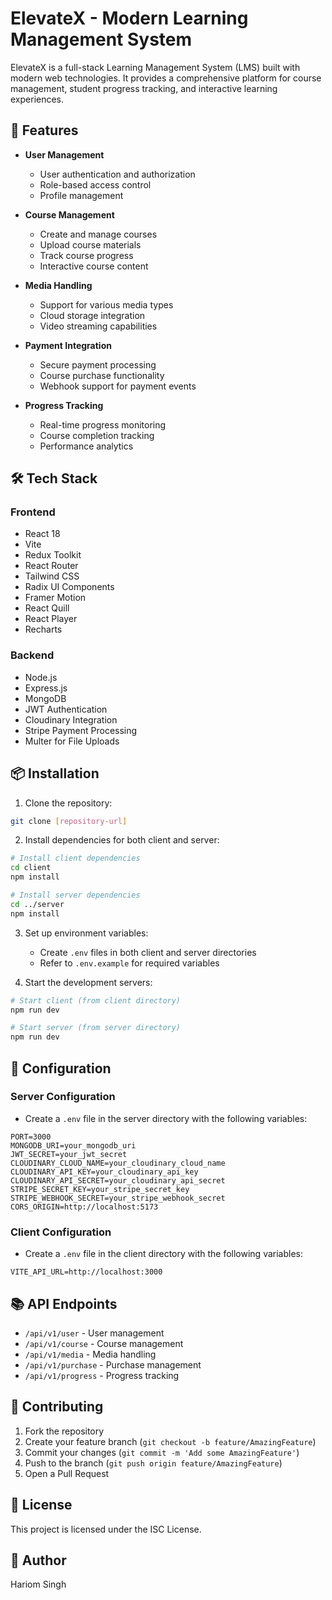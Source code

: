 # ElevateX - Modern Learning Management System

ElevateX is a full-stack Learning Management System (LMS) built with modern web technologies. It provides a comprehensive platform for course management, student progress tracking, and interactive learning experiences.

## 🚀 Features

- **User Management**

  - User authentication and authorization
  - Role-based access control
  - Profile management

- **Course Management**

  - Create and manage courses
  - Upload course materials
  - Track course progress
  - Interactive course content

- **Media Handling**

  - Support for various media types
  - Cloud storage integration
  - Video streaming capabilities

- **Payment Integration**

  - Secure payment processing
  - Course purchase functionality
  - Webhook support for payment events

- **Progress Tracking**
  - Real-time progress monitoring
  - Course completion tracking
  - Performance analytics

## 🛠️ Tech Stack

### Frontend

- React 18
- Vite
- Redux Toolkit
- React Router
- Tailwind CSS
- Radix UI Components
- Framer Motion
- React Quill
- React Player
- Recharts

### Backend

- Node.js
- Express.js
- MongoDB
- JWT Authentication
- Cloudinary Integration
- Stripe Payment Processing
- Multer for File Uploads

## 📦 Installation

1. Clone the repository:

```bash
git clone [repository-url]
```

2. Install dependencies for both client and server:

```bash
# Install client dependencies
cd client
npm install

# Install server dependencies
cd ../server
npm install
```

3. Set up environment variables:

   - Create `.env` files in both client and server directories
   - Refer to `.env.example` for required variables

4. Start the development servers:

```bash
# Start client (from client directory)
npm run dev

# Start server (from server directory)
npm run dev
```

## 🔧 Configuration

### Server Configuration

- Create a `.env` file in the server directory with the following variables:

```
PORT=3000
MONGODB_URI=your_mongodb_uri
JWT_SECRET=your_jwt_secret
CLOUDINARY_CLOUD_NAME=your_cloudinary_cloud_name
CLOUDINARY_API_KEY=your_cloudinary_api_key
CLOUDINARY_API_SECRET=your_cloudinary_api_secret
STRIPE_SECRET_KEY=your_stripe_secret_key
STRIPE_WEBHOOK_SECRET=your_stripe_webhook_secret
CORS_ORIGIN=http://localhost:5173
```

### Client Configuration

- Create a `.env` file in the client directory with the following variables:

```
VITE_API_URL=http://localhost:3000
```

## 📚 API Endpoints

- `/api/v1/user` - User management
- `/api/v1/course` - Course management
- `/api/v1/media` - Media handling
- `/api/v1/purchase` - Purchase management
- `/api/v1/progress` - Progress tracking

## 🤝 Contributing

1. Fork the repository
2. Create your feature branch (`git checkout -b feature/AmazingFeature`)
3. Commit your changes (`git commit -m 'Add some AmazingFeature'`)
4. Push to the branch (`git push origin feature/AmazingFeature`)
5. Open a Pull Request

## 📄 License

This project is licensed under the ISC License.

## 👥 Author

Hariom Singh 
